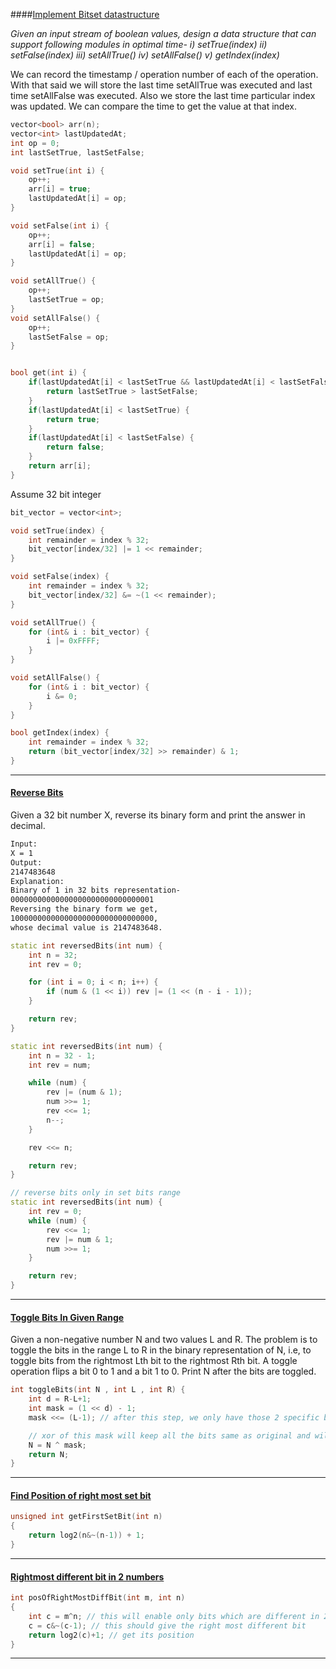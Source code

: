 ####[Implement Bitset datastructure]()

_Given an input stream of boolean values, design a data structure that can support following modules in optimal time-
i) setTrue(index)
ii) setFalse(index)
iii) setAllTrue()
iv) setAllFalse()
v) getIndex(index)_

We can record the timestamp / operation number of each of the operation. With that said we will store the last time setAllTrue was executed and last time setAllFalse was executed. Also we store the last time particular index was updated. We can compare the time to get the value at that index.

```cpp
vector<bool> arr(n);
vector<int> lastUpdatedAt;
int op = 0;
int lastSetTrue, lastSetFalse;

void setTrue(int i) {
    op++;
    arr[i] = true;
    lastUpdatedAt[i] = op;
}

void setFalse(int i) {
    op++;
    arr[i] = false;
    lastUpdatedAt[i] = op;
}

void setAllTrue() {
    op++;
    lastSetTrue = op;
}
void setAllFalse() {
    op++;
    lastSetFalse = op;
}


bool get(int i) {
    if(lastUpdatedAt[i] < lastSetTrue && lastUpdatedAt[i] < lastSetFalse) {
        return lastSetTrue > lastSetFalse;
    }
    if(lastUpdatedAt[i] < lastSetTrue) {
        return true;
    }
    if(lastUpdatedAt[i] < lastSetFalse) {
        return false;
    }
    return arr[i];
}
```

Assume 32 bit integer

```cpp
bit_vector = vector<int>;

void setTrue(index) {
    int remainder = index % 32;
    bit_vector[index/32] |= 1 << remainder;
}

void setFalse(index) {
    int remainder = index % 32;
    bit_vector[index/32] &= ~(1 << remainder);
}

void setAllTrue() {
    for (int& i : bit_vector) {
        i |= 0xFFFF;
    }
}

void setAllFalse() {
    for (int& i : bit_vector) {
        i &= 0;
    }
}

bool getIndex(index) {
    int remainder = index % 32;
    return (bit_vector[index/32] >> remainder) & 1;
}
```

---

#### [Reverse Bits](https://practice.geeksforgeeks.org/problems/reverse-bits3556/1#)

Given a 32 bit number X, reverse its binary form and print the answer in decimal.

```sh
Input:
X = 1
Output:
2147483648
Explanation:
Binary of 1 in 32 bits representation-
00000000000000000000000000000001
Reversing the binary form we get,
10000000000000000000000000000000,
whose decimal value is 2147483648.
```

```cpp
static int reversedBits(int num) {
    int n = 32;
    int rev = 0;

    for (int i = 0; i < n; i++) {
        if (num & (1 << i)) rev |= (1 << (n - i - 1));
    }

    return rev;
}
```

```cpp
static int reversedBits(int num) {
    int n = 32 - 1;
    int rev = num;

    while (num) {
        rev |= (num & 1);
        num >>= 1;
        rev <<= 1;
        n--;
    }

    rev <<= n;

    return rev;
}
```

```cpp
// reverse bits only in set bits range
static int reversedBits(int num) {
    int rev = 0;
    while (num) {
        rev <<= 1;
        rev |= num & 1;
        num >>= 1;
    }

    return rev;
}
```

---

#### [Toggle Bits In Given Range](https://practice.geeksforgeeks.org/problems/toggle-bits-given-range0952/1)

Given a non-negative number N and two values L and R. The problem is to toggle the bits in the range L to R in the binary representation of N, i.e, to toggle bits from the rightmost Lth bit to the rightmost Rth bit. A toggle operation flips a bit 0 to 1 and a bit 1 to 0. Print N after the bits are toggled.

```cpp
int toggleBits(int N , int L , int R) {
    int d = R-L+1;
    int mask = (1 << d) - 1;
    mask <<= (L-1); // after this step, we only have those 2 specific bits on.

    // xor of this mask will keep all the bits same as original and will flip the specified bits
    N = N ^ mask;
    return N;
}
```

---

#### [Find Position of right most set bit](https://practice.geeksforgeeks.org/problems/find-first-set-bit-1587115620/1)

```cpp
unsigned int getFirstSetBit(int n)
{
    return log2(n&~(n-1)) + 1;
}
```

---

#### [Rightmost different bit in 2 numbers](https://practice.geeksforgeeks.org/problems/rightmost-different-bit-1587115621/1)

```cpp
int posOfRightMostDiffBit(int m, int n)
{
    int c = m^n; // this will enable only bits which are different in 2 numbers
    c = c&~(c-1); // this should give the right most different bit
    return log2(c)+1; // get its position
}
```

---
